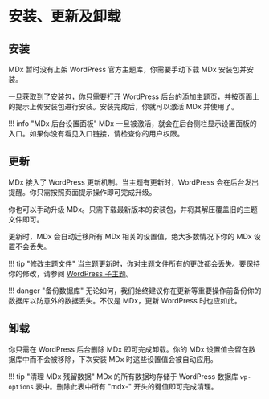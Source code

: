 # 安装、更新及卸载

## 安装

MDx 暂时没有上架 WordPress 官方主题库，你需要手动下载 MDx 安装包并安装。

一旦获取到了安装包，你只需要打开 WordPress 后台的添加主题页，并按页面上的提示上传安装包进行安装。安装完成后，你就可以激活 MDx 并使用了。

!!! info "MDx 后台设置面板"
    MDx 一旦被激活，就会在后台侧栏显示设置面板的入口。如果你没有看见入口链接，请检查你的用户权限。

## 更新

MDx 接入了 WordPress 更新机制。当主题有更新时，WordPress 会在后台发出提醒。你只需按照页面提示操作即可完成升级。

你也可以手动升级 MDx。只需下载最新版本的安装包，并将其解压覆盖旧的主题文件即可。

更新时，MDx 会自动迁移所有 MDx 相关的设置值，绝大多数情况下你的 MDx 设置不会丢失。

!!! tip "修改主题文件"
    当主题更新时，你对主题文件所有的更改都会丢失。要保持你的修改，请参阅 [WordPress 子主题](https://codex.wordpress.org/zh-cn:子主题)。

!!! danger "备份数据库"
    无论如何，我们始终建议你在更新等重要操作前备份你的数据库以防意外的数据丢失。不仅是 MDx，更新 WordPress 时也应如此。

## 卸载

你只需在 WordPress 后台删除 MDx 即可完成卸载。你的 MDx 设置值会留在数据库中而不会被移除，下次安装 MDx 时这些设置值会被自动应用。

!!! tip "清理 MDx 残留数据"
    MDx 的所有数据均存储于 WordPress 数据库 `wp-options` 表中。删除此表中所有 "mdx-" 开头的键值即可完成清理。
